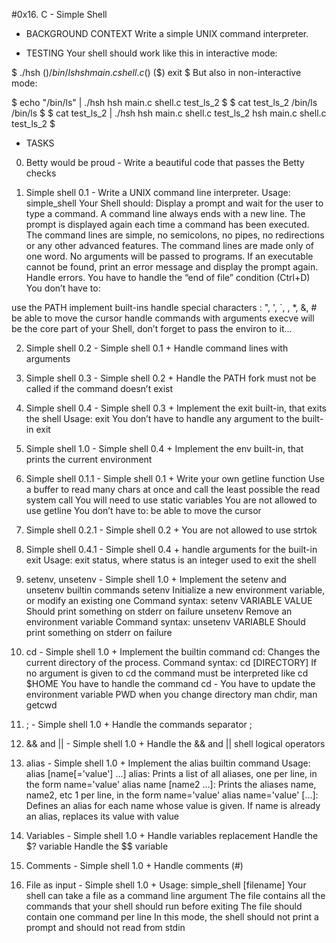 #0x16. C - Simple Shell

- BACKGROUND CONTEXT
Write a simple UNIX command interpreter.


- TESTING
Your shell should work like this in interactive mode:

$ ./hsh
($) /bin/ls
hsh main.c shell.c
($)
($) exit
$
But also in non-interactive mode:

$ echo "/bin/ls" | ./hsh
hsh main.c shell.c test_ls_2
$
$ cat test_ls_2
/bin/ls
/bin/ls
$
$ cat test_ls_2 | ./hsh
hsh main.c shell.c test_ls_2
hsh main.c shell.c test_ls_2
$


- TASKS
0. Betty would be proud - Write a beautiful code that passes the Betty checks

1. Simple shell 0.1 - Write a UNIX command line interpreter.
Usage: simple_shell
Your Shell should:
Display a prompt and wait for the user to type a command. A command line always ends with a new line.
The prompt is displayed again each time a command has been executed.
The command lines are simple, no semicolons, no pipes, no redirections or any other advanced features.
The command lines are made only of one word. No arguments will be passed to programs.
If an executable cannot be found, print an error message and display the prompt again.
Handle errors.
You have to handle the “end of file” condition (Ctrl+D)
You don’t have to:

use the PATH
implement built-ins
handle special characters : ", ', `, \, *, &, #
be able to move the cursor
handle commands with arguments
execve will be the core part of your Shell, don’t forget to pass the environ to it…

2. Simple shell 0.2 - Simple shell 0.1 +
Handle command lines with arguments

3. Simple shell 0.3 - Simple shell 0.2 +
Handle the PATH
fork must not be called if the command doesn’t exist

4. Simple shell 0.4 - Simple shell 0.3 +
Implement the exit built-in, that exits the shell
Usage: exit
You don’t have to handle any argument to the built-in exit

5. Simple shell 1.0 - Simple shell 0.4 +
Implement the env built-in, that prints the current environment

6. Simple shell 0.1.1 - Simple shell 0.1 +
Write your own getline function
Use a buffer to read many chars at once and call the least possible the read system call
You will need to use static variables
You are not allowed to use getline
You don’t have to:
be able to move the cursor

7. Simple shell 0.2.1 - Simple shell 0.2 +
You are not allowed to use strtok

8. Simple shell 0.4.1 - Simple shell 0.4 +
handle arguments for the built-in exit
Usage: exit status, where status is an integer used to exit the shell

9. setenv, unsetenv - Simple shell 1.0 +
Implement the setenv and unsetenv builtin commands
setenv
Initialize a new environment variable, or modify an existing one
Command syntax: setenv VARIABLE VALUE
Should print something on stderr on failure
unsetenv
Remove an environment variable
Command syntax: unsetenv VARIABLE
Should print something on stderr on failure

10. cd - Simple shell 1.0 +
Implement the builtin command cd:
Changes the current directory of the process.
Command syntax: cd [DIRECTORY]
If no argument is given to cd the command must be interpreted like cd $HOME
You have to handle the command cd -
You have to update the environment variable PWD when you change directory
man chdir, man getcwd

11. ; - Simple shell 1.0 +
Handle the commands separator ;

12. && and || - Simple shell 1.0 +
Handle the && and || shell logical operators

13. alias - Simple shell 1.0 +
Implement the alias builtin command
Usage: alias [name[='value'] ...]
alias: Prints a list of all aliases, one per line, in the form name='value'
alias name [name2 ...]: Prints the aliases name, name2, etc 1 per line, in the form name='value'
alias name='value' [...]: Defines an alias for each name whose value is given. If name is already an alias, replaces its value with value

14. Variables - Simple shell 1.0 +
Handle variables replacement
Handle the $? variable
Handle the $$ variable

15. Comments - Simple shell 1.0 +
Handle comments (#)

16. File as input - Simple shell 1.0 +
Usage: simple_shell [filename]
Your shell can take a file as a command line argument
The file contains all the commands that your shell should run before exiting
The file should contain one command per line
In this mode, the shell should not print a prompt and should not read from stdin
